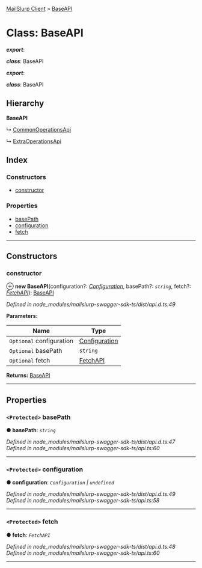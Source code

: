 [MailSlurp Client](../README.md) > [BaseAPI](../classes/baseapi.md)

# Class: BaseAPI

*__export__*: 

*__class__*: BaseAPI

*__export__*: 

*__class__*: BaseAPI

## Hierarchy

**BaseAPI**

↳  [CommonOperationsApi](commonoperationsapi.md)

↳  [ExtraOperationsApi](extraoperationsapi.md)

## Index

### Constructors

* [constructor](baseapi.md#constructor)

### Properties

* [basePath](baseapi.md#basepath)
* [configuration](baseapi.md#configuration)
* [fetch](baseapi.md#fetch)

---

## Constructors

<a id="constructor"></a>

###  constructor

⊕ **new BaseAPI**(configuration?: *[Configuration](configuration.md)*, basePath?: *`string`*, fetch?: *[FetchAPI](../interfaces/fetchapi.md)*): [BaseAPI](baseapi.md)

*Defined in node_modules/mailslurp-swagger-sdk-ts/dist/api.d.ts:49*

**Parameters:**

| Name | Type |
| ------ | ------ |
| `Optional` configuration | [Configuration](configuration.md) |
| `Optional` basePath | `string` |
| `Optional` fetch | [FetchAPI](../interfaces/fetchapi.md) |

**Returns:** [BaseAPI](baseapi.md)

___

## Properties

<a id="basepath"></a>

### `<Protected>` basePath

**● basePath**: *`string`*

*Defined in node_modules/mailslurp-swagger-sdk-ts/dist/api.d.ts:47*
*Defined in node_modules/mailslurp-swagger-sdk-ts/api.ts:60*

___
<a id="configuration"></a>

### `<Protected>` configuration

**● configuration**: *`Configuration` \| `undefined`*

*Defined in node_modules/mailslurp-swagger-sdk-ts/dist/api.d.ts:49*
*Defined in node_modules/mailslurp-swagger-sdk-ts/api.ts:58*

___
<a id="fetch"></a>

### `<Protected>` fetch

**● fetch**: *`FetchAPI`*

*Defined in node_modules/mailslurp-swagger-sdk-ts/dist/api.d.ts:48*
*Defined in node_modules/mailslurp-swagger-sdk-ts/api.ts:60*

___

